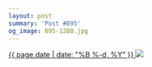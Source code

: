 ```yaml
---
layout: post
summary: 'Post #895'
og_image: 895-1280.jpg
---
```


<p>
 <time>
  <a href="/895">
   {{ page.date | date: "%B %-d, %Y" }}
  </a>
 </time>
 <a href="/895">
  <img data-taken="7/30/2019" sizes="(min-width: 700px) 50vw, calc(100vw - 2rem)" src="{{ site.assets_url }}/895-640.jpg" srcset="{{ site.assets_url }}/895-320.jpg 320w, {{ site.assets_url }}/895-640.jpg 640w, {{ site.assets_url }}/895-960.jpg 960w, {{ site.assets_url }}/895-1280.jpg 1280w"/>
 </a>
</p>
